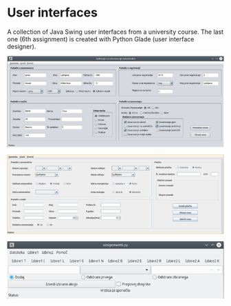 # User interfaces
A collection of Java Swing user interfaces from a university course. The last one (6th assignment) is created with Python Glade (user interface designer).


![Alt text](UV1.png) 
   
![Alt text](UV2.png)  
  
![Alt text](UV3.png)  
  
